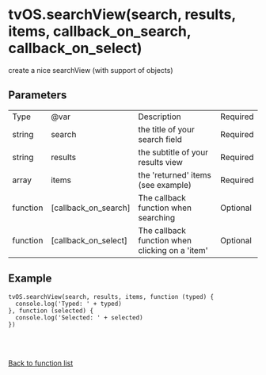 # tvOS.searchView(search, results, items, callback_on_search, callback_on_select)

create a nice searchView (with support of objects)

## Parameters

<table><tr><td>Type</td><td>@var</td><td>Description</td><td>Required</td></tr><tr><td>string</td><td>search</td><td>the title of your search field</td><td>Required</td></tr><tr><td>string</td><td>results</td><td>the subtitle of your results view</td><td>Required</td></tr><tr><td>array</td><td>items</td><td>the 'returned' items (see example)</td><td>Required</td></tr><tr><td>function</td><td>[callback_on_search]</td><td>The callback function when searching</td><td>Optional</td></tr><tr><td>function</td><td>[callback_on_select]</td><td>The callback function when clicking on a 'item'</td><td>Optional</td></tr></table>

## Example

    tvOS.searchView(search, results, items, function (typed) {
      console.log('Typed: ' + typed)
    }, function (selected) {
      console.log('Selected: ' + selected)
    })


<br><br>

[Back to function list](https://github.com/wdg/tvOS.js/wiki/tvOS.js-Function-list)